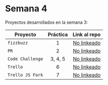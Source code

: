 # Semana 4 

Proyectos desarrollados en la semana 3:

| Proyecto | Práctica | Link al repo |
| ------------- |:-------------:| -----:|
|`fizzbuzz`|1|[No linkeado](https://github.com/LaunchX-InnovaccionVirtual/MissionNodeJS)|
|`PR`|2|[No linkeado](https://github.com/LaunchX-InnovaccionVirtual/MissionNodeJS)|
|`Code Challenge`|3, 4, 5|[No linkeado](https://github.com/LaunchX-InnovaccionVirtual/MissionNodeJS)|
|`Trello`|6|[No linkeado](https://github.com/LaunchX-InnovaccionVirtual/MissionNodeJS)|
|`Trello JS Fork`|7|[No linkeado](https://github.com/LaunchX-InnovaccionVirtual/MissionNodeJS)|
